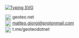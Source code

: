 [![Typing SVG](https://readme-typing-svg.herokuapp.com?multiline=true&width=500&lines=Hello+there,+I'm+Geoteo!++++++++++)](https://git.io/typing-svg)

<a href="https://www.geoteo.net" style="text-decoration:none;"><img align="center" src="https://github.com/matteogiorgi/matteogiorgi/blob/master/assets/geoteo.svg" alt="Medium" height="20" width="20" /> geoteo.net</a>\
<a href="mailto:matteo.giorgi@protonmail.com" style="text-decoration:none;"><img align="center" src="https://github.com/matteogiorgi/matteogiorgi/blob/master/assets/email.svg" alt="Medium" height="20" width="20" /> matteo.giorgi@protonmail.com</a>\
<a href="https://t.me/geoteodotnet" style="text-decoration:none;"><img align="center" src="https://github.com/matteogiorgi/matteogiorgi/blob/master/assets/telegram.svg" alt="Medium" height="20" width="20" /> t.me/geoteodotnet</a>

<!-- [![Top Langs](https://github-readme-stats.vercel.app/api/top-langs/?username=matteogiorgi&show_icons=true&theme=tokyonight&layout=compact)](https://github.com/anuraghazra/github-readme-stats) -->
